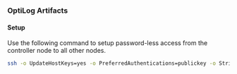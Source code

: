 ### OptiLog Artifacts

#### Setup

Use the following command to setup password-less access from the controller node to all other nodes.

```sh
ssh -o UpdateHostKeys=yes -o PreferredAuthentications=publickey -o StrictHostKeyChecking=no bbchain$i echo "hello bbchain$i"
```


